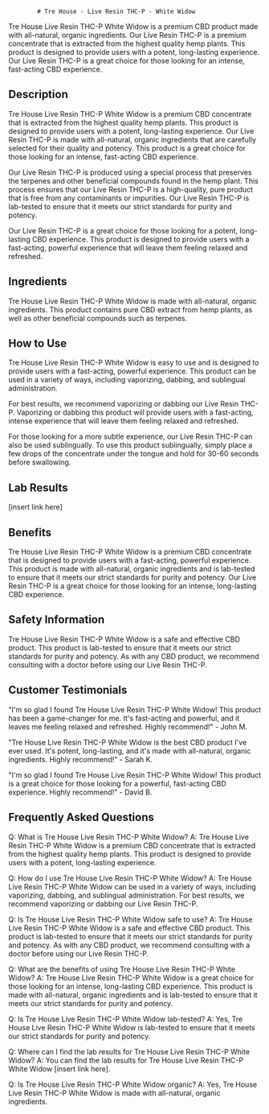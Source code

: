 
            # Tre House - Live Resin THC-P - White Widow
Tre House Live Resin THC-P White Widow is a premium CBD product made with all-natural, organic ingredients. Our Live Resin THC-P is a premium concentrate that is extracted from the highest quality hemp plants. This product is designed to provide users with a potent, long-lasting experience. Our Live Resin THC-P is a great choice for those looking for an intense, fast-acting CBD experience.

## Description
Tre House Live Resin THC-P White Widow is a premium CBD concentrate that is extracted from the highest quality hemp plants. This product is designed to provide users with a potent, long-lasting experience. Our Live Resin THC-P is made with all-natural, organic ingredients that are carefully selected for their quality and potency. This product is a great choice for those looking for an intense, fast-acting CBD experience.

Our Live Resin THC-P is produced using a special process that preserves the terpenes and other beneficial compounds found in the hemp plant. This process ensures that our Live Resin THC-P is a high-quality, pure product that is free from any contaminants or impurities. Our Live Resin THC-P is lab-tested to ensure that it meets our strict standards for purity and potency.

Our Live Resin THC-P is a great choice for those looking for a potent, long-lasting CBD experience. This product is designed to provide users with a fast-acting, powerful experience that will leave them feeling relaxed and refreshed.

## Ingredients
Tre House Live Resin THC-P White Widow is made with all-natural, organic ingredients. This product contains pure CBD extract from hemp plants, as well as other beneficial compounds such as terpenes.

## How to Use
Tre House Live Resin THC-P White Widow is easy to use and is designed to provide users with a fast-acting, powerful experience. This product can be used in a variety of ways, including vaporizing, dabbing, and sublingual administration.

For best results, we recommend vaporizing or dabbing our Live Resin THC-P. Vaporizing or dabbing this product will provide users with a fast-acting, intense experience that will leave them feeling relaxed and refreshed.

For those looking for a more subtle experience, our Live Resin THC-P can also be used sublingually. To use this product sublingually, simply place a few drops of the concentrate under the tongue and hold for 30-60 seconds before swallowing.

## Lab Results
[insert link here]

## Benefits
Tre House Live Resin THC-P White Widow is a premium CBD concentrate that is designed to provide users with a fast-acting, powerful experience. This product is made with all-natural, organic ingredients and is lab-tested to ensure that it meets our strict standards for purity and potency. Our Live Resin THC-P is a great choice for those looking for an intense, long-lasting CBD experience.

## Safety Information
Tre House Live Resin THC-P White Widow is a safe and effective CBD product. This product is lab-tested to ensure that it meets our strict standards for purity and potency. As with any CBD product, we recommend consulting with a doctor before using our Live Resin THC-P.

## Customer Testimonials
"I'm so glad I found Tre House Live Resin THC-P White Widow! This product has been a game-changer for me. It's fast-acting and powerful, and it leaves me feeling relaxed and refreshed. Highly recommend!" - John M.

"Tre House Live Resin THC-P White Widow is the best CBD product I've ever used. It's potent, long-lasting, and it's made with all-natural, organic ingredients. Highly recommend!" - Sarah K.

"I'm so glad I found Tre House Live Resin THC-P White Widow! This product is a great choice for those looking for a powerful, fast-acting CBD experience. Highly recommend!" - David B.

## Frequently Asked Questions
Q: What is Tre House Live Resin THC-P White Widow?
A: Tre House Live Resin THC-P White Widow is a premium CBD concentrate that is extracted from the highest quality hemp plants. This product is designed to provide users with a potent, long-lasting experience.

Q: How do I use Tre House Live Resin THC-P White Widow?
A: Tre House Live Resin THC-P White Widow can be used in a variety of ways, including vaporizing, dabbing, and sublingual administration. For best results, we recommend vaporizing or dabbing our Live Resin THC-P.

Q: Is Tre House Live Resin THC-P White Widow safe to use?
A: Tre House Live Resin THC-P White Widow is a safe and effective CBD product. This product is lab-tested to ensure that it meets our strict standards for purity and potency. As with any CBD product, we recommend consulting with a doctor before using our Live Resin THC-P.

Q: What are the benefits of using Tre House Live Resin THC-P White Widow?
A: Tre House Live Resin THC-P White Widow is a great choice for those looking for an intense, long-lasting CBD experience. This product is made with all-natural, organic ingredients and is lab-tested to ensure that it meets our strict standards for purity and potency.

Q: Is Tre House Live Resin THC-P White Widow lab-tested?
A: Yes, Tre House Live Resin THC-P White Widow is lab-tested to ensure that it meets our strict standards for purity and potency.

Q: Where can I find the lab results for Tre House Live Resin THC-P White Widow?
A: You can find the lab results for Tre House Live Resin THC-P White Widow [insert link here].

Q: Is Tre House Live Resin THC-P White Widow organic?
A: Yes, Tre House Live Resin THC-P White Widow is made with all-natural, organic ingredients.
